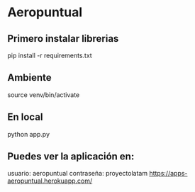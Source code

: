 # Aeropuntual

## Primero instalar librerias
pip install -r requirements.txt

## Ambiente
source venv/bin/activate

## En local
python app.py

## Puedes ver la aplicación en:
usuario: aeropuntual
contraseña: proyectolatam
https://apps-aeropuntual.herokuapp.com/

